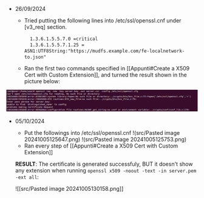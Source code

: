 
- 26/09/2024
	- Tried putting the following lines into /etc/ssl/openssl.cnf under [v3_req] section.
	  
		    
			1.3.6.1.5.5.7.0 =critical
			1.3.6.1.5.5.7.1.25 = ASN1:UTF8String:"https://mudfs.example.com/fe-localnetwork-to.json"
	-  Ran the first two commands specified in [[Appunti#Create a X509 Cert with Custom Extension]], and turned the result shown in the picture below:
	  
	
![First try result](src/first_try_res.png)

 - 05/10/2024
	 - Put the followings into /etc/ssl/openssl.cnf
	!(src/Pasted image 20241005125647.png)
	!(src/Pasted image 20241005125753.png)
	- Ran every step of [[Appunti#Create a X509 Cert with Custom Extension]]
	
	**RESULT**: The certificate is generated successfuly, BUT it doesn't show any extension when running `openssl x509 -noout -text -in server.pem -ext all`:

	![[src/Pasted image 20241005130158.png]]

